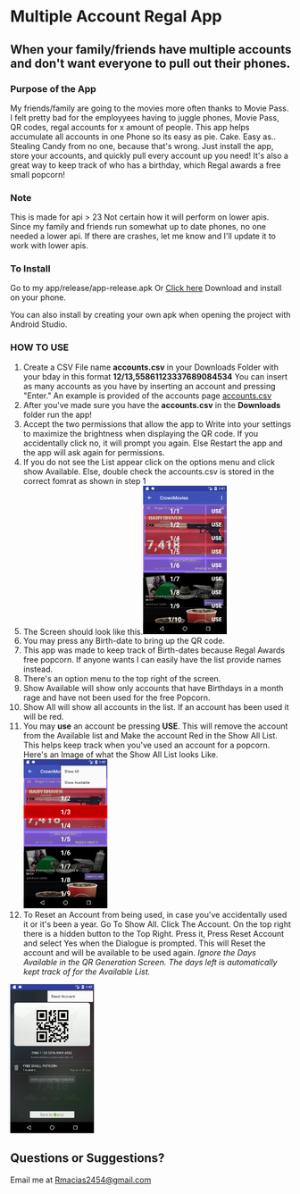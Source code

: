 # Multiple Account Regal App
## When your family/friends have multiple accounts and don't want everyone to pull out their phones.

### Purpose of the App
My friends/family are going to the movies more often thanks to Movie Pass. I felt pretty bad for the employyees
having to juggle phones, Movie Pass, QR codes, regal accounts for x amount of people. This app helps accumulate all accounts
in one Phone so its easy as pie. Cake. Easy as.. Stealing Candy from no one, because that's wrong. Just install the app,
store your accounts, and quickly pull every account up you need! It's also a great way to keep track of who has a birthday, 
which Regal awards a free small popcorn! 

### Note
This is made for api > 23
Not certain how it will perform on lower apis. Since my family and friends run somewhat up to date phones, no one needed a lower api.
If there are crashes, let me know and I'll update it to work with lower apis.

### To Install 
Go to my app/release/app-release.apk Or [Click here](https://github.com/Rmacias91/popcorn/blob/master/app/release/app-release.apk)
Download and install on your phone.

You can also install by creating your own apk when opening the project with Android Studio.

### HOW TO USE

1. Create a CSV File name **accounts.csv** in your Downloads Folder with your bday in this format **12/13,55861123337689084534**
You can insert as many accounts as you have by inserting an account and pressing "Enter." An example is provided of the accounts page 
[accounts.csv](https://github.com/Rmacias91/popcorn/blob/master/app/release/accounts.csv)
1. After you've made sure you have the **accounts.csv** in the **Downloads** folder run the app!
1. Accept the two permissions that allow the app to Write into your settings to maximize the brightness when displaying the QR code. If you accidentally click no, it will
prompt you again. Else Restart the app and the app will ask again for permissions.
1. If you do not see the List appear click on the options menu and click show Available. Else, double check the accounts.csv is stored in the correct fomrat as shown in step
1
1. The Screen should look like this.<img src="img/Screenshot_1514403715.png" alt="Show Avail" style="width: 150px;"/>
1. You may press any Birth-date to bring up the QR code.
  1. This app was made to keep track of Birth-dates because Regal Awards free popcorn. If anyone wants I can easily have the list
  provide names instead. 
1. There's an option menu to the top right of the screen.
  1. Show Available will show only accounts that have Birthdays in a month rage and have not been used for the free Popcorn.
  1. Show All will show all accounts in the list. If an account has been used it will be red.
1. You may **use** an account be pressing **USE**. This will remove the account from the Available list and Make the account
Red in the Show All List. This helps keep track when you've used an account for a popcorn.
Here's an Image of what the Show All List looks Like.<img src="img/Screenshot_1514403738.png" alt="Show All" style="width: 150px;"/>
1. To Reset an Account from being used, in case you've accidentally used it or it's been a year. Go To Show All. Click The Account. On the top right 
there is a hidden button to the Top Right. Press it, Press Reset Account and select Yes when the Dialogue is prompted. This will Reset the account and will be available to be used again.
*Ignore the Days Available in the QR Generation Screen. The days left is automatically kept track of for the Available List.*
<img src="img/Screenshot_1514403748.png" alt="Reset Account" style="width: 150px;"/>


## Questions or Suggestions?
Email me at Rmacias2454@gmail.com
